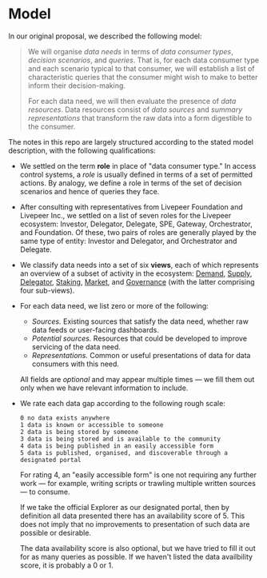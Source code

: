 # Model

In our original proposal, we described the following model:

> We will organise *data needs* in terms of *data consumer types*, *decision scenarios*, and *queries*. That is, for each data consumer type and each scenario typical to that consumer, we will establish a list of characteristic queries that the consumer might wish to make to better inform their decision-making.
>
> For each data need, we will then evaluate the presence of *data resources*. Data resources consist of *data sources* and *summary representations* that transform the raw data into a form digestible to the consumer.

The notes in this repo are largely structured according to the stated model description, with the following qualifications:

* We settled on the term **role** in place of "data consumer type." In access control systems, a *role* is usually defined in terms of a set of permitted actions. By analogy, we define a role in terms of the set of decision scenarios and hence of queries they face.

* After consulting with representatives from Livepeer Foundation and Livepeer Inc., we settled on a list of seven roles for the Livepeer ecosystem: Investor, Delegator, Delegate, SPE, Gateway, Orchestrator, and Foundation. Of these, two pairs of roles are generally played by the same type of entity: Investor and Delegator, and Orchestrator and Delegate.

* We classify data needs into a set of six **views**, each of which represents an overview of a subset of activity in the ecosystem: [Demand](./views/demand.md), [Supply](./views/supply.md), [Delegator](./views/delegator.md), [Staking](./views/staking.md), [Market](./views/market.md), and [Governance](./views/governance.md) (with the latter comprising four sub-views).

* For each data need, we list zero or more of the following:

  * *Sources.* Existing sources that satisfy the data need, whether raw data feeds or user-facing dashboards.
  * *Potential sources.* Resources that could be developed to improve servicing of the data need.
  * *Representations.* Common or useful presentations of data for data consumers with this need.

  All fields are *optional* and may appear multiple times — we fill them out only when we have relevant information to include.

* We rate each data gap according to the following rough scale:

  ```
  0	no data exists anywhere
  1	data is known or accessible to someone
  2	data is being stored by someone
  3	data is being stored and is available to the community
  4	data is being published in an easily accessible form
  5	data is published, organised, and discoverable through a designated portal
  ```
  For rating 4, an "easily accessible form" is one not requiring any further work — for example, writing scripts or trawling multiple written sources — to consume.
  
  If we take the official Explorer as our designated portal, then by definition all data presented there has an availability score of 5. This does not imply that no improvements to presentation of such data are possible or desirable.
  
  The data availability score is also optional, but we have tried to fill it out for as many queries as possible. If we haven't listed the data availbility score, it is probably a 0 or 1.

